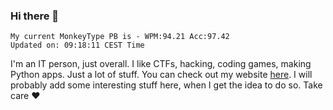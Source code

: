 ### Hi there 👋
<!-- PB START -->
```
My current MonkeyType PB is - WPM:94.21 Acc:97.42
Updated on: 09:18:11 CEST Time
```
<!-- PB END -->
I'm an IT person, just overall. I like CTFs, hacking, coding games, making Python apps. Just a lot of stuff.
You can check out my website [here](https://skill3472.github.io/).
I will probably add some interesting stuff here, when I get the idea to do so. Take care ❤️
